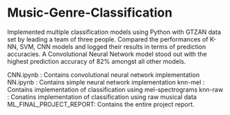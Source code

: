 # Music-Genre-Classification
Implemented multiple classification models using Python with GTZAN data set by leading a team of three people. Compared the performances of K-NN, SVM, CNN models and logged their results in terms of prediction accuracies. A Convolutional Neural Network model stood out with the highest prediction accuracy of 82% amongst all other models.

CNN.ipynb : Contains convolutional neural network implementation
NN.ipynb : Contains simple neural network implementation
knn-mel : Contains implementation of classification using mel-spectrograms
knn-raw : Conatins implementation of classification using raw musical data
ML_FINAL_PROJECT_REPORT: Contains the entire project report.
